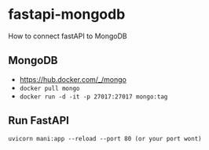 # fastapi-mongodb
How to connect fastAPI to MongoDB

## MongoDB 
- https://hub.docker.com/_/mongo
- ```docker pull mongo```
- ```docker run -d -it -p 27017:27017 mongo:tag```

## Run FastAPI
``` uvicorn mani:app --reload --port 80 (or your port wont) ```

